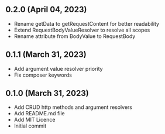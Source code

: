 ## 0.2.0 (April 04, 2023)
  - Rename getData to getRequestContent for better readability
  - Extend RequestBodyValueResolver to resolve all scopes
  - Rename attribute from BodyValue to RequestBody

## 0.1.1 (March 31, 2023)
  - Add argument value resolver priority
  - Fix composer keywords

## 0.1.0 (March 31, 2023)
  - Add CRUD http methods and argument resolvers
  - Add README.md file
  - Add MIT Licence
  - Initial commit

